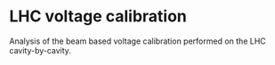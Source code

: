 # LHC voltage calibration
Analysis of the beam based voltage calibration performed on the LHC cavity-by-cavity.

